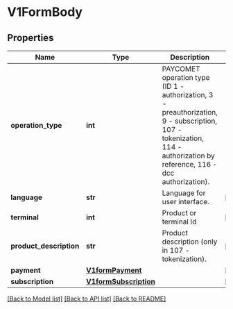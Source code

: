 # V1FormBody

## Properties
Name | Type | Description | Notes
------------ | ------------- | ------------- | -------------
**operation_type** | **int** | PAYCOMET operation type (ID 1 - authorization, 3 - preauthorization, 9 - subscription, 107 - tokenization, 114 - authorization by reference, 116 - dcc authorization). | 
**language** | **str** | Language for user interface. | [optional] 
**terminal** | **int** | Product or terminal Id | [optional] 
**product_description** | **str** | Product description (only in 107 - tokenization). | [optional] 
**payment** | [**V1formPayment**](V1formPayment.md) |  | [optional] 
**subscription** | [**V1formSubscription**](V1formSubscription.md) |  | [optional] 

[[Back to Model list]](../README.md#documentation-for-models) [[Back to API list]](../README.md#documentation-for-api-endpoints) [[Back to README]](../README.md)

